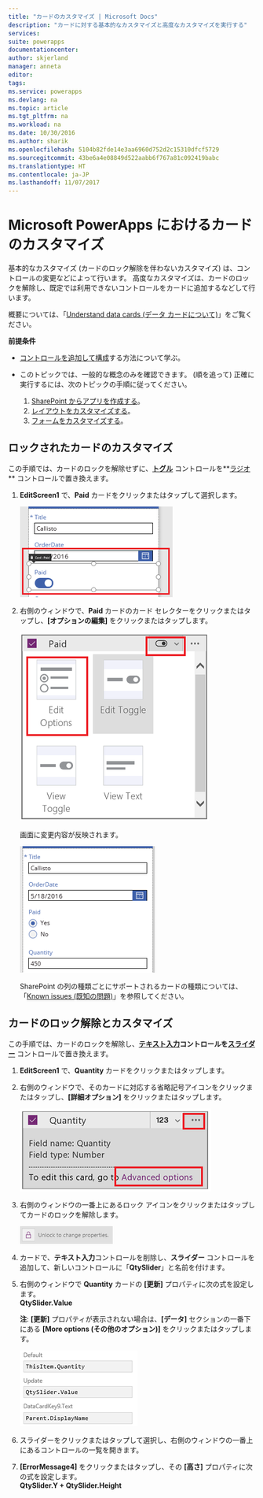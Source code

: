 ```yaml
---
title: "カードのカスタマイズ | Microsoft Docs"
description: "カードに対する基本的なカスタマイズと高度なカスタマイズを実行する"
services: 
suite: powerapps
documentationcenter: 
author: skjerland
manager: anneta
editor: 
tags: 
ms.service: powerapps
ms.devlang: na
ms.topic: article
ms.tgt_pltfrm: na
ms.workload: na
ms.date: 10/30/2016
ms.author: sharik
ms.openlocfilehash: 5104b82fde14e3aa6960d752d2c15310dfcf5729
ms.sourcegitcommit: 43be6a4e08849d522aabb6f767a81c092419babc
ms.translationtype: HT
ms.contentlocale: ja-JP
ms.lasthandoff: 11/07/2017
---
```

# <a name="customize-a-card-in-microsoft-powerapps"></a>Microsoft PowerApps におけるカードのカスタマイズ
基本的なカスタマイズ (カードのロック解除を伴わないカスタマイズ) は、コントロールの変更などによって行います。 高度なカスタマイズは、カードのロックを解除し、既定では利用できないコントロールをカードに追加するなどして行います。

概要については、「[Understand data cards (データ カードについて)](working-with-cards.md)」をご覧ください。

**前提条件**

* [コントロールを追加して構成](add-configure-controls.md)する方法について学ぶ。
* このトピックでは、一般的な概念のみを確認できます。 (順を追って) 正確に実行するには、次のトピックの手順に従ってください。
  
  1. [SharePoint からアプリを作成する](app-from-sharepoint.md)。
  2. [レイアウトをカスタマイズする](customize-layout-sharepoint.md)。
  3. [フォームをカスタマイズする](customize-forms-sharepoint.md)。

## <a name="customize-a-locked-card"></a>ロックされたカードのカスタマイズ
この手順では、カードのロックを解除せずに、**[トグル](controls/control-toggle.md)** コントロールを**[ラジオ](controls/control-radio.md)** コントロールで置き換えます。

1. **EditScreen1** で、**Paid** カードをクリックまたはタップして選択します。
   
    ![](./media/customize-card/select-paid-card.png)
2. 右側のウィンドウで、**Paid** カードのカード セレクターをクリックまたはタップし、**[オプションの編集]** をクリックまたはタップします。
   
    ![](./media/customize-card/select-toggle-paid.png)
   
    画面に変更内容が反映されます。
   
    ![](./media/customize-card/display-radio.png)
   
    SharePoint の列の種類ごとにサポートされるカードの種類については、「[Known issues (既知の問題)](connections/connection-sharepoint-online.md#known-issues)」を参照してください。

## <a name="unlock-and-customize-a-card"></a>カードのロック解除とカスタマイズ
この手順では、カードのロックを解除し、**[テキスト入力](controls/control-text-input.md)**コントロールを**[スライダー](controls/control-slider.md)** コントロールで置き換えます。

1. **EditScreen1** で、**Quantity** カードをクリックまたはタップします。
2. 右側のウィンドウで、そのカードに対応する省略記号アイコンをクリックまたはタップし、**[詳細オプション]** をクリックまたはタップします。
   
    ![詳細オプションを開く](./media/customize-card/advanced-options.png)
3. 右側のウィンドウの一番上にあるロック アイコンをクリックまたはタップしてカードのロックを解除します。
   
    ![カードのロックを解除](./media/customize-card/unlock-card.png)
4. カードで、**テキスト入力**コントロールを削除し、**スライダー** コントロールを追加して、新しいコントロールに「**QtySlider**」と名前を付けます。
5. 右側のウィンドウで **Quantity** カードの **[更新]** プロパティに次の式を設定します。<br>
   **QtySlider.Value**
   
   **注**: **[更新]** プロパティが表示されない場合は、**[データ]** セクションの一番下にある **[More options (その他のオプション)]** をクリックまたはタップします。
   
   ![Update プロパティを設定](./media/customize-card/set-qty-update.png)
6. スライダーをクリックまたはタップして選択し、右側のウィンドウの一番上にあるコントロールの一覧を開きます。
7. **[ErrorMessage4]** をクリックまたはタップし、その **[高さ]** プロパティに次の式を設定します。<br>
   **QtySlider.Y + QtySlider.Height**

